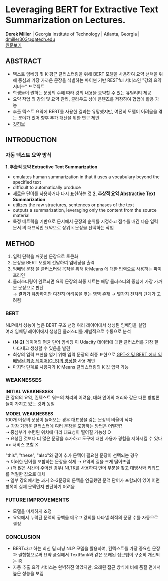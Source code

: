 # Leveraging BERT for Extractive Text Summarization on Lectures. 
**Derek Miller** | Georgia Institute of Technology | Atlanta, Georgia | dmiller303@gatech.edu  
[원문보기](https://arxiv.org/abs/1906.04165)


## ABSTRACT
- 텍스트 임베딩 및 K-평균 클러스터링을 위해 BERT 모델을 사용하여 요약 선택을 위해 중심과 가장 가까운 문장을 식별하는 파이썬 기반 RESTful 서비스인 "강의 요약 서비스" 프로젝트  
- 학생들이 원하는 문장의 수에 따라 강의 내용을 요약할 수 있는 유틸리티 제공
- 요약 작업 외 강의 및 요약 관리, 클라우드 상에 콘텐츠를 저장하여 협업에 활용 가능 
- 추출 텍스트 요약에 BERT를 사용한 결과는 유망했지만, 여전히 모델이 어려움을 겪는 분야가 있어 향후 추가 개선을 위한 연구 제안
- [깃허브](https://github.com/dmmiller612/lecture-summarizer)  


## INTRODUCTION
### 자동 텍스트 요약 방식
**1. 추출적 요약 Extractive Text Summarization**
- emulates human summarization in that it uses a vocabulary beyond the specified text
- difficult to automatically produce
- 새로운 단어를 사용하거나 다시 표현하는 것
**2. 추상적 요약 Abstractive Text Summarization**
- utilizes the raw structures, sentences or phases of the text
- outputs a summarization, leveraging only the content from the source material
- 특정 메트릭을 기반으로 문서에서 문장의 순위를 지정하고 점수를 매긴 다음 입력 문서 의 대표적인 요약으로 상위 k 문장을 선택하는 작업 

## METHOD
1. 입력 단락을 깨끗한 문장으로 토큰화
2. 문장을 BERT 모델에 전달하여 임베딩을 출력
3. 임베딩 문장 을 클러스터링 목적을 위해 K-Means 에 대한 입력으로 사용하는 파이프라인
4. 클러스터링이 완료되면 요약 문장의 최종 세트는 해당 클러스터의 중심에 가장 가까운 문장으로 판단  
    → 결과가 유망하지만 여전히 어려움을 엮는 영역 존재
    → 몇가지 전처리 단계가 고려됨

### BERT
NLP에서 성능이 높은 BERT 구조 선정
여러 레이어에서 생성된 임베딩을 실험  
여러 임베딩 레이어에서 생성된 클러스터를 개별적으로 수동으로 분석  
- **(N-2)** 레이어의 평균 단어 임베딩 이 Udacity 데이터에 대한 클러스터를 가장 잘 나타내고 생성할 수 있음을 발견  
- 최상의 입력 표현을 얻기 위해 입력 문장의 최종 표현으로 <u>GPT-2 및 BERT 에서 임베딩된 최종 레이어[CLS]의 앙상블</u> 사용 제안
- 마지막 단계로 사용자가 K-Means 클러스터링의 K 값 입력 가능

### WEAKNESSES
**INITIAL WEAKNESSES**  
큰 강의의 요약, 컨텍스트 워드의 처리의 어려움, 대화 언어의 처리와 같은 다른 방법론들이 가지고 있는 것과 동일  

**MODEL WEAKNESSES**  
100개 이상의 문장이 들어오는 경우 대표성을 갖는 문장의 비율이 적다  
→ 가장 가까운 클러스터에 여러 문장을 포함하는 방법은 어떨까?  
⇢ 중심부가 수렴된 위치에 따라 대표성이 떨어질 가능성 O  
⇢ 요청된 것보다 더 많은 문장을 추가하고 도구에 대한 사용자 경험을 저하시킬 수 있다  
=> 서비스 포함 X  
  
"this", "these", "also"와 같이 추가 문맥이 필요한 문장이 선택되는 경우  
→ 이러한 단어를 포함하는 문장을 삭제 ⇢ 요약의 질을 크게 떨어뜨림  
→ (더 많은 시간이 주어진 경우) NLTK를 사용하여 언어 부분을 찾고 대명사와 키워드를 적절한 값으로 대체   
⇢ 일부 강의에서는 과거 2~3문장의 문맥을 언급했던 문맥 단어가 포함되어 있어 어떤 항목이 실제 문맥인지 판단하기 어려움  

### FUTURE IMPROVEMENTS
- 모델을 미세하게 조정
- 요약에서 누락된 문맥의 공백을 메우고 강의를 나타낼 최적의 문장 수를 자동으로 결정

### CONCLUSION 
- BERT라고 하는 최신 딥 러닝 NLP 모델을 활용하여, 컨텍스트를 가장 중요한 문장과 결합함으로써 요약 품질에서 TextRank와 같은 오래된 접근법이 꾸준히 개선되는 중
- 자동 추출 요약 서비스는 완벽하진 않았지만, 오래된 접근 방식에 비해 품질 면에서 높은 성능을 보임
